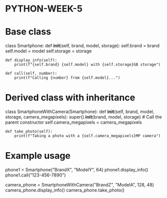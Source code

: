 # PYTHON-WEEK-5
# Base class
class Smartphone:
    def __init__(self, brand, model, storage):
        self.brand = brand
        self.model = model
        self.storage = storage

    def display_info(self):
        print(f"{self.brand} {self.model} with {self.storage}GB storage")

    def call(self, number):
        print(f"Calling {number} from {self.model}...")

# Derived class with inheritance
class SmartphoneWithCamera(Smartphone):
    def __init__(self, brand, model, storage, camera_megapixels):
        super().__init__(brand, model, storage)  # Call the parent constructor
        self.camera_megapixels = camera_megapixels

    def take_photo(self):
        print(f"Taking a photo with a {self.camera_megapixels}MP camera")

# Example usage
phone1 = Smartphone("BrandX", "ModelY", 64)
phone1.display_info()
phone1.call("123-456-7890")

camera_phone = SmartphoneWithCamera("BrandZ", "ModelA", 128, 48)
camera_phone.display_info()
camera_phone.take_photo()
